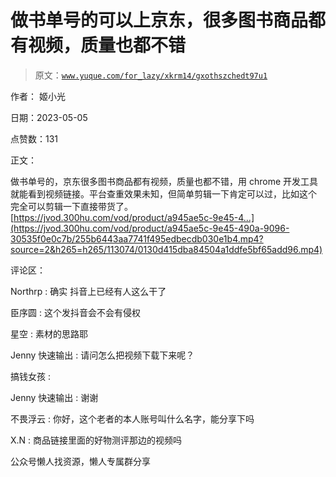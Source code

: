 # 做书单号的可以上京东，很多图书商品都有视频，质量也都不错

> 原文：[`www.yuque.com/for_lazy/xkrm14/gxothszchedt97u1`](https://www.yuque.com/for_lazy/xkrm14/gxothszchedt97u1)

作者： 姬小光

日期：2023-05-05

点赞数：131

正文：

做书单号的，京东很多图书商品都有视频，质量也都不错，用 chrome 开发工具就能看到视频链接。平台查重效果未知，但简单剪辑一下肯定可以过，比如这个 完全可以剪辑一下直接带货了。[https://jvod.300hu.com/vod/product/a945ae5c-9e45-4...](https://jvod.300hu.com/vod/product/a945ae5c-9e45-490a-9096-30535f0e0c7b/255b6443aa7741f495edbecdb030e1b4.mp4?source=2&h265=h265/113074/0130d415dba84504a1ddfe5bf65add96.mp4)

评论区：

Northrp : 确实 抖音上已经有人这么干了

臣序圆 : 这个发抖音会不会有侵权

星空 : 素材的思路耶

Jenny 快速输出 : 请问怎么把视频下载下来呢？

搞钱女孩 :

Jenny 快速输出 : 谢谢

不畏浮云 : 你好，这个老者的本人账号叫什么名字，能分享下吗

X.N : 商品链接里面的好物测评那边的视频吗

公众号懒人找资源，懒人专属群分享

